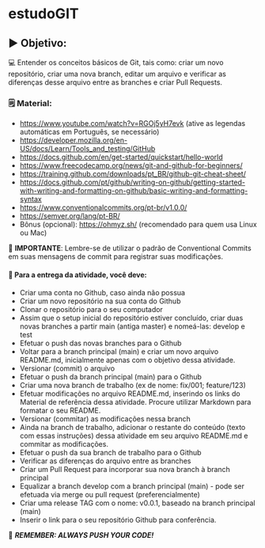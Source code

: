 # estudoGIT
## :arrow_forward: Objetivo: 

:computer: Entender os conceitos básicos de Git, tais como: criar um novo repositório, criar uma nova branch, editar um arquivo e verificar as diferenças desse arquivo entre as branches e criar Pull Requests.
### :spiral_notepad: Material:
- https://www.youtube.com/watch?v=RGOj5yH7evk (ative as legendas automáticas em Português, se necessário)
- https://developer.mozilla.org/en-US/docs/Learn/Tools_and_testing/GitHub
- https://docs.github.com/en/get-started/quickstart/hello-world
- https://www.freecodecamp.org/news/git-and-github-for-beginners/
- https://training.github.com/downloads/pt_BR/github-git-cheat-sheet/
- https://docs.github.com/pt/github/writing-on-github/getting-started-with-writing-and-formatting-on-github/basic-writing-and-formatting-syntax
- https://www.conventionalcommits.org/pt-br/v1.0.0/
- https://semver.org/lang/pt-BR/
- Bônus (opcional): https://ohmyz.sh/ (recomendado para quem usa Linux ou Mac)

:pushpin: **IMPORTANTE**: Lembre-se de utilizar o padrão de Conventional Commits em suas mensagens de commit para registrar suas modificações.

#### :pushpin: Para a entrega da atividade, você deve:

- Criar uma conta no Github, caso ainda não possua
- Criar um novo repositório na sua conta do Github
- Clonar o repositório para o seu computador
- Assim que o setup inicial do repositório estiver concluído, criar duas novas branches a partir main (antiga master) e nomeá-las: develop e test
- Efetuar o push das novas branches para o Github 
- Voltar para a branch principal (main) e criar um novo arquivo README.md, inicialmente apenas com o objetivo dessa atividade.
- Versionar (commit) o arquivo
- Efetuar o push da branch principal (main) para o Github
- Criar uma nova branch de trabalho (ex de nome: fix/001; feature/123)
- Efetuar modificações no arquivo README.md, inserindo os links do Material de referência dessa atividade. Procure utilizar Markdown para formatar o seu README.
- Versionar (commitar) as modificações nessa branch
- Ainda na branch de trabalho, adicionar o restante do conteúdo (texto com essas instruções) dessa atividade em seu arquivo README.md e commitar as modificações.
- Efetuar o push da sua branch de trabalho para o Github
- Verificar as diferenças do arquivo entre as branches
- Criar um Pull Request para incorporar sua nova branch à branch principal
- Equalizar a branch develop com a branch principal (main) - pode ser efetuada via merge ou pull request (preferencialmente)
- Criar uma release TAG com o nome: v0.0.1, baseado na branch principal (main)
- Inserir o link para o seu repositório Github para conferência.

:pushpin: ***REMEMBER: ALWAYS PUSH YOUR CODE!***